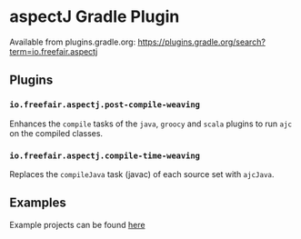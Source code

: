 # aspectJ Gradle Plugin

Available from plugins.gradle.org: https://plugins.gradle.org/search?term=io.freefair.aspectj

## Plugins

### `io.freefair.aspectj.post-compile-weaving `

Enhances the `compile` tasks of the `java`, `groocy` and `scala` plugins to run `ajc` on the compiled classes.

### `io.freefair.aspectj.compile-time-weaving`

Replaces the `compileJava` task (javac) of each source set with `ajcJava`.

## Examples

Example projects can be found [here](../examples/aspectj)
